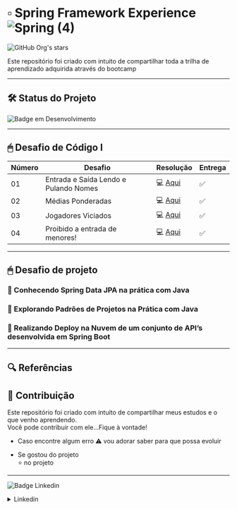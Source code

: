 # ▫ Spring Framework Experience ![Spring (4)](https://user-images.githubusercontent.com/100375234/179360964-8e121c27-44e0-4362-852d-16831a91a5f2.png)



  

 ![GitHub Org's stars](https://img.shields.io/github/stars/carolgazulha?style=social)


Este repositório foi criado com intuito de compartilhar toda a trilha de aprendizado adquirida através do bootcamp  


 
 

____

## 🛠️ Status do Projeto

![Badge em Desenvolvimento](http://img.shields.io/static/v1?label=STATUS&message=EM%20DESENVOLVIMENTO&color=GREEN&style=for-the-badge)
 
 
 



____



## 🖱 Desafio de Código I 

|Número |Desafio                                   |Resolução                                                                                         | Entrega  |
|------ |---------------------------------------|-----------------------------------------------------------------------------------------------------|--------- |
| 01    |  Entrada e Saída Lendo e Pulando Nomes |   💻 [Aqui](https://github.com/CarolGazulha/Bootcamp-Spring-Framework-/blob/master/src/Main.java)  |   ✅    |
| 02    |  Médias Ponderadas                     |   💻 [Aqui](https://github.com/CarolGazulha/Bootcamp-Spring-Framework-/blob/master/src/Test2.java) |   ✅    |
| 03    |  Jogadores Viciados                    |   💻 [Aqui](https://github.com/CarolGazulha/Bootcamp-Spring-Framework-/blob/master/src/Test3.java) |   ✅    |        
| 04    | Proibido a entrada de menores!         |   💻 [Aqui](https://github.com/CarolGazulha/Bootcamp-Spring-Framework-/blob/master/src/Test4.java) |   ✅    |   


_______

## 🖱 Desafio de projeto 

### 📁 Conhecendo Spring Data JPA na prática com Java

### 📁 Explorando Padrões de Projetos na Prática com Java

### 📁 Realizando Deploy na Nuvem de um conjunto de API’s desenvolvida em Spring Boot

_________

## 🔍 Referências



## 🧩 Contribuição
Este repositório foi criado com intuito de compartilhar meus estudos e o que venho aprendendo.  
Você pode contribuir com ele...Fique à vontade! 

* Caso encontre algum erro ⚠ vou adorar saber para que possa evoluir


 * Se gostou do projeto  
⭐ no projeto 
___

![Badge Linkedin](https://img.shields.io/badge/Rede-Linkedin-blue)
  <details><summary>Linkedin</summary>
(https://www.linkedin.com/in/caroline-gazulha/)
  </details>
    
